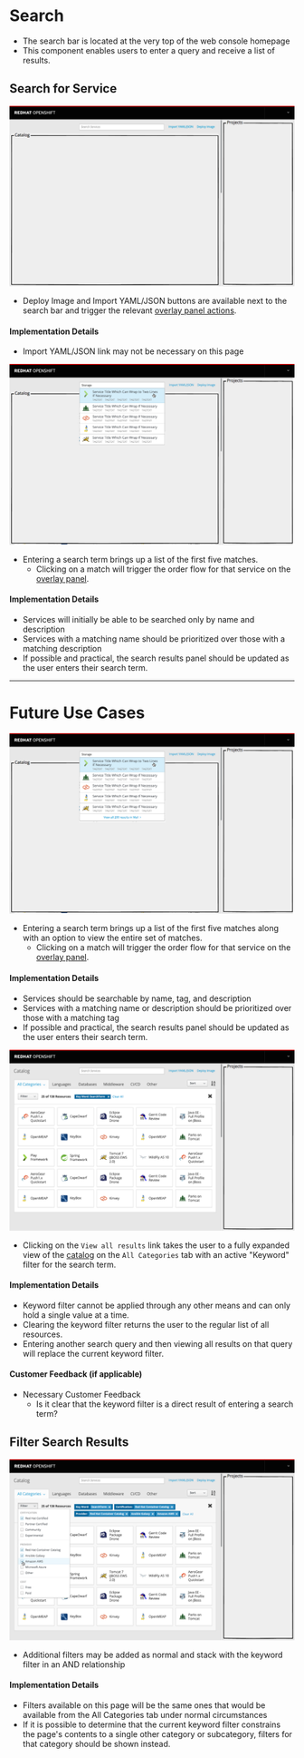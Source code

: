 # Search

- The search bar is located at the very top of the web console homepage
- This component enables users to enter a query and receive a list of results.


## Search for Service

![search](img/search-01.png)
- Deploy Image and Import YAML/JSON buttons are available next to the search bar and trigger the relevant [overlay panel actions](http://openshift.github.io/openshift-origin-design/web-console/4-patterns/overlay-panel).

#### Implementation Details
  - Import YAML/JSON link may not be necessary on this page

![search](img/search-02.png)
- Entering a search term brings up a list of the first five matches.
  - Clicking on a match will trigger the order flow for that service on the [overlay panel](http://openshift.github.io/openshift-origin-design/web-console/4-patterns/overlay-panel).

#### Implementation Details
  - Services will initially be able to be searched only by name and description
  - Services with a matching name should be prioritized over those with a matching description
  - If possible and practical, the search results panel should be updated as the user enters their search term.

**********

# Future Use Cases

![search](img/search-02B.png)
- Entering a search term brings up a list of the first five matches along with an option to view the entire set of matches.
  - Clicking on a match will trigger the order flow for that service on the [overlay panel](http://openshift.github.io/openshift-origin-design/web-console/4-patterns/overlay-panel).

#### Implementation Details
  - Services should be searchable by name, tag, and description
  - Services with a matching name or description should be prioritized over those with a matching tag
  - If possible and practical, the search results panel should be updated as the user enters their search term.

![search](img/search-03.png)
- Clicking on the `View all results` link takes the user to a fully expanded view of the [catalog](http://openshift.github.io/openshift-origin-design/web-console/1-homepage/catalog) on the `All Categories` tab with an active "Keyword" filter for the search term.

#### Implementation Details
  - Keyword filter cannot be applied through any other means and can only hold a single value at a time.
  - Clearing the keyword filter returns the user to the regular list of all resources.
  - Entering another search query and then viewing all results on that query will replace the current keyword filter.

#### Customer Feedback (if applicable)
- Necessary Customer Feedback
  - Is it clear that the keyword filter is a direct result of entering a search term?


## Filter Search Results

![search](img/search-04B.png)
- Additional filters may be added as normal and stack with the keyword filter in an AND relationship

#### Implementation Details
  - Filters available on this page will be the same ones that would be available from the All Categories tab under normal circumstances
  - If it is possible to determine that the current keyword filter constrains the page's contents to a single other category or subcategory, filters for that category should be shown instead.
